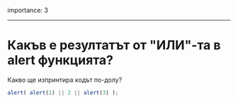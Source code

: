 importance: 3

---

# Какъв е резултатът от "ИЛИ"-та в alert функцията?

Какво ще изпринтира кодът по-долу?

```js
alert( alert(1) || 2 || alert(3) );
```

